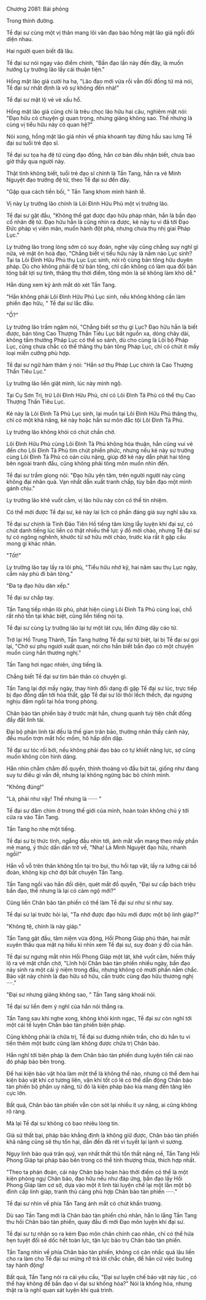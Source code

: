 




Chương 2081: Bái phỏng


Trong thính đường.

Tề đại sư cùng một vị thân mang lôi văn đạo bào hồng mặt lão giả ngồi đối diện nhau.

Hai người quen biết đã lâu.

Tề đại sư nói ngay vào điểm chính, "Bần đạo lần này đến đây, là muốn hướng Ly trưởng lão lấy cái thuận tiện."

Hồng mặt lão giả cười ha ha, "Lão đạo mới vừa rồi vẫn đối đồng tử mà nói, Tề đại sư nhất định là vô sự không đến nhà!"

Tề đại sư mặt lộ vẻ vẻ xấu hổ.

Hồng mặt lão giả cũng chỉ là trêu chọc lão hữu hai câu, nghiêm mặt nói: "Đạo hữu có chuyện gì quan trọng, nhưng giảng không sao. Thế nhưng là cùng vị tiểu hữu này có quan hệ?"

Nói xong, hồng mặt lão giả nhìn về phía khoanh tay đứng hầu sau lưng Tề đại sư tuổi trẻ đạo sĩ.

Tề đại sư tọa hạ đệ tử cùng đạo đồng, hắn cơ bản đều nhận biết, chưa bao giờ thấy qua người này.

Thật tình không biết, tuổi trẻ đạo sĩ chính là Tần Tang, hắn ra vẻ Minh Nguyệt đạo trưởng đệ tử, theo Tề đại sư đến đây.

"Gặp qua cách tiền bối, " Tần Tang khom mình hành lễ.

Vị này Ly trưởng lão chính là Lôi Đình Hữu Phủ một vị trưởng lão.

Tề đại sư gật đầu, "Không thể gạt được đạo hữu pháp nhãn, hắn là bần đạo cố nhân đệ tử. Đạo hữu hẳn là cũng nhìn ra được, kẻ này tu vi đã tới Đạo Đức pháp vị viên mãn, muốn hành đột phá, nhưng chưa thụ nhị giai Pháp Lục."

Ly trưởng lão trong lòng sớm có suy đoán, nghe vậy cũng chẳng suy nghĩ gì nữa, vẻ mặt ôn hoà đạo, "Chẳng biết vị tiểu hữu này là năm nào Lục sinh? Tại ta Lôi Đình Hữu Phủ thụ Lục Lục sinh, nói rõ cùng bản tông hữu duyên pháp. Dù cho không phải đệ tử bản tông, chỉ cần không có làm qua đối bản tông bất lợi sự tình, thăng thụ thời điểm, tông môn là sẽ không làm khó dễ."

Hắn dùng xem kỹ ánh mắt dò xét Tần Tang.

"Hắn không phải Lôi Đình Hữu Phủ Lục sinh, nếu không không cần làm phiền đạo hữu, " Tề đại sư lắc đầu.

"Ồ?"

Ly trưởng lão trầm ngâm nói, "Chẳng biết sơ thụ gì Lục? Đạo hữu hẳn là biết được, bản tông Cao Thượng Thần Tiêu Lục bắt nguồn xa, dòng chảy dài, không tầm thường Pháp Lục có thể so sánh, dù cho cùng là Lôi bộ Pháp Lục, cũng chưa chắc có thể thăng thụ bản tông Pháp Lục, chỉ có chút ít mấy loại miễn cưỡng phù hợp.

Tề đại sư ngữ hàm thâm ý nói: "Hắn sơ thụ Pháp Lục chính là Cao Thượng Thần Tiêu Lục."

Ly trưởng lão liền giật mình, lúc này minh ngộ.

Tại Cụ Sơn Trị, trừ Lôi Đình Hữu Phủ, chỉ có Lôi Đình Tả Phủ có thể thụ Cao Thượng Thần Tiêu Lục.

Kẻ này là Lôi Đình Tả Phủ Lục sinh, lại muốn tại Lôi Đình Hữu Phủ thăng thụ, chỉ có một khả năng, kẻ này hoặc hắn sư môn đắc tội Lôi Đình Tả Phủ.

Ly trưởng lão không khỏi có chút chần chờ.

Lôi Đình Hữu Phủ cùng Lôi Đình Tả Phủ không hòa thuận, hắn cũng vui vẻ đến cho Lôi Đình Tả Phủ tìm chút phiền phức, nhưng nếu kẻ này sư trưởng cùng Lôi Đình Tả Phủ có oán cừu nặng, giúp đỡ kẻ này dẫn phát hai tông bên ngoài tranh đấu, cũng không phải tông môn muốn nhìn đến.

Tề đại sư trầm giọng nói: "Đạo hữu yên tâm, trên người người này cũng không đại nhân quả. Vạn nhất dẫn xuất tranh chấp, tùy bần đạo một mình gánh chịu."

Ly trưởng lão khẽ vuốt cằm, vị lão hữu này còn có thể tín nhiệm.

Có thể mời được Tề đại sư, kẻ này lai lịch có phần đáng giá suy nghĩ sâu xa.

Tề đại sư chính là Tinh Đảo Tiên Hồ tiếng tăm lừng lẫy luyện khí đại sư, có chút danh tiếng lúc liền có thật nhiều thế lực ý đồ mời chào, nhưng Tề đại sư tự có ngông nghênh, khước từ sở hữu mời chào, trước kia rất ít gặp cầu mong gì khác nhân.

"Tốt!"

Ly trưởng lão tay lấy ra lôi phù, "Tiểu hữu nhớ kỹ, hai năm sau thụ Lục ngày, cầm này phù đi bản tông."

"Đa tạ đạo hữu dàn xếp."

Tề đại sư chắp tay.

Tần Tang tiếp nhận lôi phù, phát hiện cùng Lôi Đình Tả Phủ cùng loại, chỗ rất nhỏ tồn tại khác biệt, cũng liền tiếng nói tạ.

Tề đại sư cùng Ly trưởng lão lại tự một lát cựu, liền đứng dậy cáo từ.

Trở lại Hồ Trung Thành, Tần Tang hướng Tề đại sư từ biệt, lại bị Tề đại sư gọi lại, "Chờ sư phụ ngươi xuất quan, nói cho hắn biết bần đạo có một chuyện muốn cùng hắn thương nghị."

Tần Tang hơi ngạc nhiên, ứng tiếng là.

Chẳng biết Tề đại sư tìm bản thân có chuyện gì.

Tần Tang lại đợi mấy ngày, thay hình đổi dạng đi gặp Tề đại sư lúc, trực tiếp bị đạo đồng dẫn tới hỏa thất, gặp Tề đại sư lôi thôi lếch thếch, đại ngượng nghịu đâm ngồi tại hỏa trong phòng.

Chân bảo tàn phiến bày ở trước mặt hắn, chung quanh tuỳ tiện chất đống đầy đất linh tài.

Đại bộ phận linh tài đều là thế gian trân bảo, thường nhân thấy cảnh này, đều muốn trợn mắt hốc mồm, hô hấp dồn dập.

Tề đại sư tóc rối bời, nếu không phải đạo bào có tự khiết năng lực, sợ cũng muốn không còn hình dáng.

Hắn nhìn chằm chằm đồ quyển, thỉnh thoảng vò đầu bứt tai, giống như đang suy tư điều gì vấn đề, nhưng lại không ngừng bác bỏ chính mình.

"Không đúng!"

"Là, phải như vậy! Thế nhưng là ······ "

Tề đại sư đắm chìm ở trong thế giới của mình, hoàn toàn không chú ý tới cửa ra vào Tần Tang.

Tần Tang ho nhẹ một tiếng.

Tề đại sư bị thức tỉnh, ngẩng đầu nhìn tới, ánh mắt vẫn mang theo mấy phần mê mang, ý thức dần dần trở về, "Nha! Là Minh Nguyệt đạo hữu, nhanh ngồi!"

Hắn vỗ vỗ trên thân không tồn tại tro bụi, thu hồi tạp vật, lấy ra lưỡng cái bồ đoàn, không kịp chờ đợi bắt chuyện Tần Tang.

Tần Tang ngồi vào hắn đối diện, quét mắt đồ quyển, "Đại sư cấp bách triệu bần đạo, thế nhưng là lại có cảm ngộ mới?"

Cũng liền Chân bảo tàn phiến có thể làm Tề đại sư như si như say.

Tề đại sư lại trước hỏi lại, "Ta nhớ được đạo hữu mới được một bộ linh giáp?"

"Không tệ, chính là này giáp."

Tần Tang gật đầu, tâm niệm vừa động, Hồi Phong Giáp phủ thân, hai mắt xuyên thấu qua mặt nạ hiếu kì nhìn xem Tề đại sư, suy đoán ý đồ của hắn.

Tề đại sư ngưng mắt nhìn Hồi Phong Giáp một lát, khẽ vuốt cằm, hiếm thấy lộ ra vẻ mặt chần chờ, "Lĩnh hội Chân bảo tàn phiến nhiều ngày, bần đạo nảy sinh ra một cái ý niệm trong đầu, nhưng không có mười phần nắm chắc. Bảo vật này chính là đạo hữu sở hữu, cần trước cùng đạo hữu thương nghị ····."

"Đại sư nhưng giảng không sao, " Tần Tang sảng khoái nói.

Tề đại sư liền đem ý nghĩ của hắn nói thẳng ra.

Tần Tang sau khi nghe xong, không khỏi kinh ngạc, Tề đại sư còn nghĩ tới một cái tế luyện Chân bảo tàn phiến biện pháp.

Cũng không phải là chữa trị, Tề đại sư đương nhiên trần, cho dù hắn tu vi tiến thêm một bước cũng làm không được chữa trị Chân bảo.

Hắn nghĩ tới biện pháp là đem Chân bảo tàn phiến dung luyện tiến cái nào đó pháp bảo bên trong.

Để hai kiện bảo vật hòa làm một thể là không thể nào, nhưng có thể đem hai kiện bảo vật khí cơ tương liên, vận khí tốt có lẽ có thể dẫn động Chân bảo tàn phiến bộ phận uy năng, từ đó là kiện pháp bảo kia mang đến tăng lên cực lớn.

Bất quá, Chân bảo tàn phiến vẫn còn sót lại nhiều ít uy năng, ai cũng không rõ ràng.

Mà lại Tề đại sư không có bao nhiêu lòng tin.

Giả sử thất bại, pháp bảo khẳng định là không giữ được, Chân bảo tàn phiến khả năng cũng sẽ thụ tổn hại, dẫn đến đã rét vì tuyết lại lạnh vì sương.

Ngụy linh bảo quá trân quý, vạn nhất thất thủ tổn thất nặng nề, Tần Tang Hồi Phong Giáp tại pháp bảo bên trong có thể tính thượng thừa, thích hợp nhất.

"Theo ta phán đoán, cái này Chân bảo hoàn hảo thời điểm có thể là một kiện phòng ngự Chân bảo, đạo hữu nếu như đáp ứng, bần đạo lấy Hồi Phong Giáp làm cơ sở, dựa vào một ít linh tài luyện chế lại một lần một bộ đỉnh cấp linh giáp, tranh thủ càng phù hợp Chân bảo tàn phiến ·····."

Tề đại sư nhìn về phía Tần Tang ánh mắt có chút khẩn trương.

Dù sao Tần Tang mới là Chân bảo tàn phiến chủ nhân, hắn lo lắng Tần Tang thu hồi Chân bảo tàn phiến, quay đầu đi mời Đạo môn luyện khí đại sư.

Tề đại sư tự nhận so ra kém Đạo môn chân chính cao nhân, chỉ có thể hứa hẹn tuyệt đối sẽ dốc hết toàn lực, tận lực bảo trụ Chân bảo tàn phiến.

Tần Tang nhìn về phía Chân bảo tàn phiến, không có cân nhắc quá lâu liền cho ra làm cho Tề đại sư mừng rỡ trả lời chắc chắn, để hắn cứ việc buông tay hành động!

Bất quá, Tần Tang nói ra cái yêu cầu, "Đại sư luyện chế bảo vật này lúc , có thể hay không để bần đạo vì đại sư khống hỏa?" Nói là khống hỏa, nhưng thật ra là nghĩ quan sát luyện khí quá trình.




